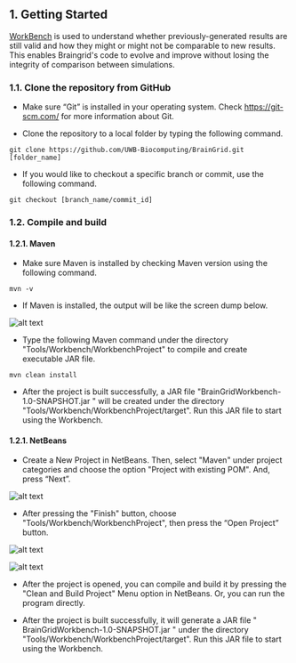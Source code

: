 ## 1. Getting Started

[WorkBench](https://github.com/UWB-Biocomputing/WorkBench) is used to understand whether previously-generated results are still valid and how they might or might not be comparable to new results. This enables Braingrid's code to evolve and improve without losing the integrity of comparison between simulations.

### 1.1. Clone the repository from GitHub
* Make sure “Git” is installed in your operating system. Check https://git-scm.com/ for more information about Git.

* Clone the repository to a local folder by typing the following command.
```shell
git clone https://github.com/UWB-Biocomputing/BrainGrid.git [folder_name]
```
* If you would like to checkout a specific branch or commit, use the following command.
```shell
git checkout [branch_name/commit_id]
```

### 1.2. Compile and build
#### 1.2.1. Maven

* Make sure Maven is installed by checking Maven version using the following command.
```shell
mvn -v
```

* If Maven is installed, the output will be like the screen dump below.

![alt text](../../../../Desktop/BrainGrid/BG-reorg/docs/images/CheckMavenVersion.png "Maven is installed.")

* Type the following Maven command under the directory "Tools/Workbench/WorkbenchProject" to compile and create executable JAR file.
```shell
mvn clean install
```
* After the project is built successfully, a JAR file "BrainGridWorkbench-1.0-SNAPSHOT.jar " will be created under the directory "Tools/Workbench/WorkbenchProject/target". Run this JAR file to start using the Workbench.

#### 1.2.1. NetBeans

* Create a New Project in NetBeans. Then, select "Maven" under project categories and choose the option "Project with existing POM". And, press “Next”.

![alt text](../../../../Desktop/BrainGrid/BG-reorg/docs/images/NetbeansNewMavenProject.png "New Netbeans Project with existing POM.")
 
* After pressing the "Finish" button, choose "Tools/Workbench/WorkbenchProject", then press the “Open Project” button.

![alt text](../../../../Desktop/BrainGrid/BG-reorg/docs/images/NetbeansNewProjectFinish.png "Press the finsih button.")

![alt text](../../../../Desktop/BrainGrid/BG-reorg/docs/images/NetbeansOpenProject.png "Open the Maven project.")

* After the project is opened, you can compile and build it by pressing the "Clean and Build Project" Menu option in NetBeans. Or, you can run the program directly.
 
* After the project is built successfully, it will generate a JAR file " BrainGridWorkbench-1.0-SNAPSHOT.jar " under the directory "Tools/Workbench/WorkbenchProject/target". Run this JAR file to start using the Workbench.